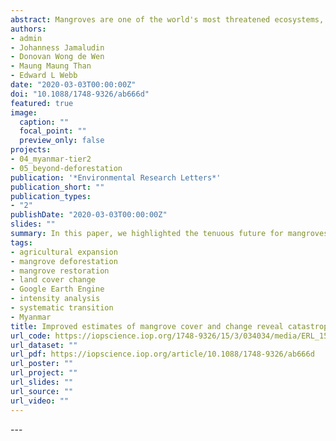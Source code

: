 ```yaml
---
abstract: Mangroves are one of the world's most threatened ecosystems, and Myanmar is regarded as the current mangrove deforestation hotspot globally. Here, we use multi-sensor satellite data and Intensity Analysis to quantify and explain patterns of net and gross mangrove cover change (loss, gain, persistence) for the 1996–2016 period across all of Myanmar. Net national mangrove cover declined by 52% over 20 years, with annual net loss rates of 3.60%–3.87%. Gross mangrove deforestation was more profound—63% of the 1996 mangrove extent had been temporarily or permanently converted by 2016. Rice, oil palm, and rubber expansion accounted for most conversion; however, our analysis revealed targeted systematic transitions of mangroves to water (presumably aquaculture) and built-up areas indicated emerging threats for mangroves from those land uses. Restoration programmes facilitated mangrove gains and represent a critical area for investment alongside protection. This study demonstrates the importance of multi-sensor satellite data for national-level mangrove change assessments, along with gross land cover transition analyses to assess landscape dynamics as well as prioritise threats and interventions in an effort to develop holistic strategies that aim to conserve important habitats.
authors:
- admin
- Johanness Jamaludin
- Donovan Wong de Wen
- Maung Maung Than
- Edward L Webb
date: "2020-03-03T00:00:00Z"
doi: "10.1088/1748-9326/ab666d"
featured: true
image:
  caption: ""
  focal_point: ""
  preview_only: false
projects:
- 04_myanmar-tier2
- 05_beyond-deforestation
publication: '*Environmental Research Letters*'
publication_short: ""
publication_types:
- "2"
publishDate: "2020-03-03T00:00:00Z"
slides: ""
summary: In this paper, we highlighted the tenuous future for mangroves in Myanmar and magnified arguments for greater protection for a critical coastal ecosystem, which is particularly important as Myanmar strives to become more integrated into the regional and global markets for agriculture and aquaculture products. The fate of mangroves in Myanmar will be tied to the effectiveness of conservation policies while under pressure to convert to more lucrative but environmentally harmful land uses.
tags:
- agricultural expansion
- mangrove deforestation
- mangrove restoration
- land cover change
- Google Earth Engine
- intensity analysis
- systematic transition
- Myanmar
title: Improved estimates of mangrove cover and change reveal catastrophic deforestation in Myanmar
url_code: https://iopscience.iop.org/1748-9326/15/3/034034/media/ERL_15_3_034034_suppdata.pdf
url_dataset: ""
url_pdf: https://iopscience.iop.org/article/10.1088/1748-9326/ab666d
url_poster: ""
url_project: ""
url_slides: ""
url_source: ""
url_video: ""
---
```

<div class='altmetric-embed' data-badge-type='donut'
data-badge-popover="right"
data-doi="10.1088/1748-9326/ab666d"></div>
---
